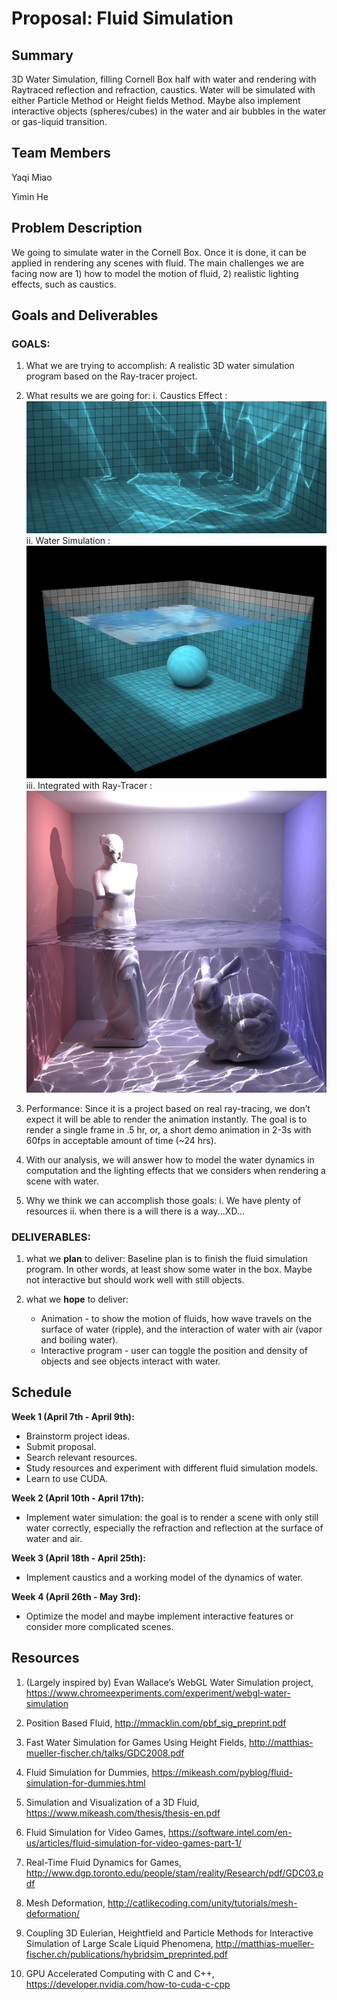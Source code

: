 # Proposal: Fluid Simulation

## Summary
3D Water Simulation, filling Cornell Box half with water and rendering with Raytraced reflection and refraction, caustics. Water will be simulated with either Particle Method or Height fields Method. Maybe also implement interactive objects (spheres/cubes) in the water and air bubbles in the water or gas-liquid transition.

## Team Members

Yaqi Miao

Yimin He

## Problem Description

We going to simulate water in the Cornell Box. Once it is done, it can be applied in rendering any scenes with fluid. The main challenges we are facing now are 1) how to model the motion of fluid, 2) realistic lighting effects, such as caustics.

## Goals and Deliverables

### GOALS:
1. What we are trying to accomplish: A realistic 3D water simulation program based on the Ray-tracer project.

2. What results we are going for:
   i. Caustics Effect : 
![alt text](images/caustics_example.png)
   ii. Water Simulation : 
![alt text](images/water_example.png)
   iii. Integrated with Ray-Tracer : 
![alt text](images/ray_trace.png)

3. Performance: Since it is a project based on real ray-tracing, we don’t expect it will be able to render the animation instantly. The goal is to render a single frame in .5 hr, or, a short demo animation in 2-3s with 60fps in acceptable amount of time (~24 hrs).

4. With our analysis, we will answer how to model the water dynamics in computation and the lighting effects that we considers when rendering a scene with water.

5. Why we think we can accomplish those goals:
   i. We have plenty of resources
   ii. when there is a will there is a way...XD...

### DELIVERABLES:
1. what we __plan__ to deliver:
Baseline plan is to finish the fluid simulation program. In other words, at least show some water in the box. Maybe not interactive but should work well with still objects.

2. what we __hope__ to deliver: 
   * Animation - to show the motion of fluids, how wave travels on the surface of water (ripple), and the interaction of water with air (vapor and boiling water).
   * Interactive program - user can toggle the position and density of objects and see objects interact with water.

## Schedule
__Week 1 (April 7th - April 9th):__
- Brainstorm project ideas.
- Submit proposal.
- Search relevant resources.
- Study resources and experiment with different fluid simulation models.
- Learn to use CUDA.

__Week 2 (April 10th - April 17th):__
- Implement water simulation: the goal is to render a scene with only still water correctly, especially the refraction and reflection at the surface of water and air.

__Week 3 (April 18th - April 25th):__
- Implement caustics and a working model of the dynamics of water.

__Week 4 (April 26th - May 3rd):__
- Optimize the model and maybe implement interactive features or consider more complicated scenes.


## Resources

1. (Largely inspired by) Evan Wallace’s WebGL Water Simulation project, https://www.chromeexperiments.com/experiment/webgl-water-simulation

2. Position Based Fluid, http://mmacklin.com/pbf_sig_preprint.pdf

3. Fast Water Simulation for Games Using Height Fields, http://matthias-mueller-fischer.ch/talks/GDC2008.pdf

4. Fluid Simulation for Dummies, https://mikeash.com/pyblog/fluid-simulation-for-dummies.html

5. Simulation and Visualization of a 3D Fluid, https://www.mikeash.com/thesis/thesis-en.pdf

6. Fluid Simulation for Video Games, https://software.intel.com/en-us/articles/fluid-simulation-for-video-games-part-1/

7. Real-Time Fluid Dynamics for Games, http://www.dgp.toronto.edu/people/stam/reality/Research/pdf/GDC03.pdf

8. Mesh Deformation, http://catlikecoding.com/unity/tutorials/mesh-deformation/

9. Coupling 3D Eulerian, Heightfield and Particle Methods for Interactive Simulation of Large Scale Liquid Phenomena, http://matthias-mueller-fischer.ch/publications/hybridsim_preprinted.pdf

10. GPU Accelerated Computing with C and C++, https://developer.nvidia.com/how-to-cuda-c-cpp




